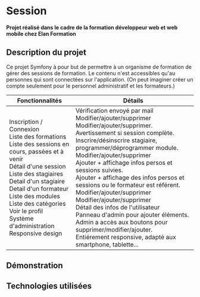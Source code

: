 # Session 

<b>Projet réalisé dans le cadre de la formation développeur web et web mobile chez Elan Formation </b>

##  Description du projet

Ce projet Symfony à pour but de permettre à un organisme de formation de gérer des sessions de formation. Le contenu n'est accessibles qu'au personnes qui sont connectées sur l'application. (On peut imaginer créer un compte seulement pour le personnel administratif et les formateurs.)

<table>
<thead>
  <tr>
      <th> Fonctionnalités </th>
      <th> Détails </th>
   </tr> 
</thead>
<tbody>
  <tr>
    <td>
        Inscription / Connexion <br>
        Liste des formations <br>
        Liste des sessions en cours, passées et à venir <br>
        Détail d'une session<br>
        Liste des stagiaires <br>
        Detail d'un stagiaire <br>
        Detail d'un formateur<br> 
        Liste des modules <br>
        Liste des catégories <br>
        Voir le profil <br>
        Système d'administration <br>
        Responsive design <br>
    </td>
    <td>
        Vérification envoyé par mail <br>
        Modifier/ajouter/supprimer<br>
        Modifier/ajouter/supprimer. Avertissement si session complète. <br>
        Inscrire/désinscrire stagiaire, programmer/déprogrammer module. <br>
        Modifier/ajouter/supprimer<br>
        Ajouter + affichage infos persos et sessions suivies. <br>
        Ajouter + affichage des infos persos et sessions ou le formateur est référent.<br> 
        Modifier/ajouter/supprimer <br>
        Modifier/ajouter/supprimer <br>
        Détail des infos de l'utilisateur <br>
        Panneau d'admin pour ajouter éléments. Admin a accès aux boutons pour supprimer/modifier/ajouter.<br> 
        Entiérement responsive, adapté aux smartphone, tablette... <br>
    </td>
  </tr>
</tbody>
</table>



## Démonstration

## Technologies utilisées
